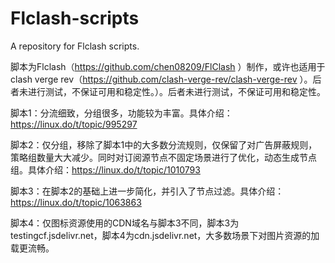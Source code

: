 # Flclash-scripts
A repository for Flclash scripts.

脚本为Flclash（https://github.com/chen08209/FlClash
）制作，或许也适用于clash verge rev（https://github.com/clash-verge-rev/clash-verge-rev
）。后者未进行测试，不保证可用和稳定性。）。后者未进行测试，不保证可用和稳定性。

脚本1：分流细致，分组很多，功能较为丰富。具体介绍：https://linux.do/t/topic/995297

脚本2：仅分组，移除了脚本1中的大多数分流规则，仅保留了对广告屏蔽规则，策略组数量大大减少。同时对订阅源节点不固定场景进行了优化，动态生成节点组。具体介绍：https://linux.do/t/topic/1010793

脚本3：在脚本2的基础上进一步简化，并引入了节点过滤。具体介绍：https://linux.do/t/topic/1063863

脚本4：仅图标资源使用的CDN域名与脚本3不同，脚本3为testingcf.jsdelivr.net，脚本4为cdn.jsdelivr.net，大多数场景下对图片资源的加载更流畅。
